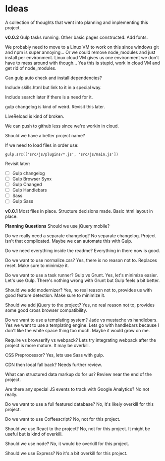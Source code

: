 # Ideas

A collection of thoughts that went into planning and implementing this project.

**v0.0.2**
Gulp tasks running. Other basic pages constructed. Add fonts.

We probably need to move to a Linux VM to work on this since windows git and npm is super annoying... Or we could remove node_modules and just install per environment. Linux cloud VM gives us one environment we don't have to mess around with though... Yea this is stupid, work in cloud VM and get rid of node_modules.

Can gulp auto check and install dependencies?

Include skills.html but link to it in a special way.

Include search later if there is a need for it.

gulp changelog is kind of weird. Revisit this later.

LiveReload is kind of broken.

We can push to github less since we're workin in cloud.

Should we have a better project name?

If we need to load files in order use:

```gulp.src(['src/js/plugins/*.js', 'src/js/main.js'])```

Revisit later:
- [ ] Gulp changelog
- [ ] Gulp Browser Synx
- [ ] Gulp Changed
- [ ] Gulp Handlebars
- [ ] Sass
- [ ] Gulp Sass

**v0.0.1**
Most files in place. Structure decisions made. Basic html layout in place.

**Planning Questions**
Should we use jQuery mobile?

Do we really need a separate changelog?
  No separate changelog. Project isn't that complicated. Maybe we can automate this with Gulp.

Do we need everything inside the readme?
  Everything in there now is good.

Do we want to use normalize.css?
  Yes, there is no reason not to. Replaces reset. Make sure to minimize it.

Do we want to use a task runner? Gulp vs Grunt.
  Yes, let's minimize easier. Let's use Gulp. There's nothing wrong with Grunt but Gulp feels a bit better.

Should we add modernizer?
  Yes, no real reason not to, provides us with good feature detection. Make sure to minimize it.

Should we add jQuery to the project?
  Yes, no real reason not to, provides some good cross browser compatibility.

Do we want to use a templating system? Jade vs mustache vs handlebars.
  Yes we want to use a templating engine. Lets go with handlebars because I don't like the white space thing too much. Maybe it would grow on me.

Require vs browserify vs webpack?
  Lets try integrating webpack after the project is more mature. It may be overkill.

CSS Preprocessor?
  Yes, lets use Sass with gulp.

CDN then local fall back?
  Needs further review.

What can structured data markup do for us?
  Review near the end of the project.

Are there any special JS events to track with Google Analytics?
  No not really.

Do we want to use a full featured database?
  No, it's likely overkill for this project.

Do we want to use Coffeescript?
  No, not for this project.

Should we use React to the project?
  No, not for this project. It might be useful but is kind of overkill.

Should we use node?
  No, it would be overkill for this project.

Should we use Express?
  No it's a bit overkill for this project.